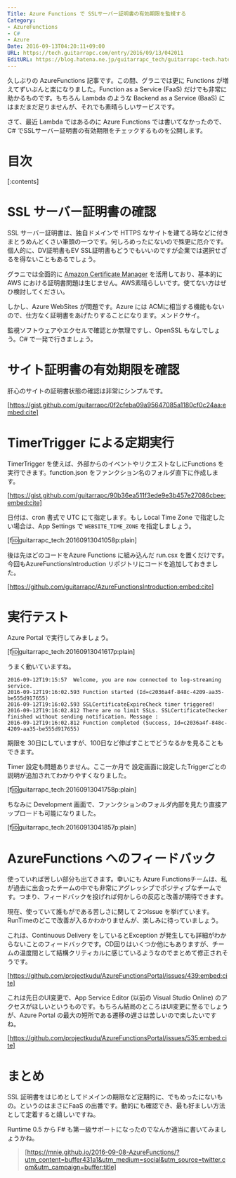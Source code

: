 ```yaml
---
Title: Azure Functions で SSLサーバー証明書の有効期限を監視する
Category:
- AzureFunctions
- C#
- Azure
Date: 2016-09-13T04:20:11+09:00
URL: https://tech.guitarrapc.com/entry/2016/09/13/042011
EditURL: https://blog.hatena.ne.jp/guitarrapc_tech/guitarrapc-tech.hatenablog.com/atom/entry/10328749687184040214
---
```


久しぶりの AzureFunctions 記事です。この間、グラニでは更に Functions が増えてずいぶんと楽になりました。Function as a Service (FaaS) だけでも非常に助かるものです。もちろん Lambda のような Backend as a Service (BaaS) にはまだまだ足りませんが、それでも素晴らしいサービスです。

さて、最近 Lambda ではあるのに Azure Functions では書いてなかったので、C# でSSLサーバー証明書の有効期限をチェックするものを公開します。

# 目次

[:contents]

# SSL サーバー証明書の確認

SSL サーバー証明書は、独自ドメインで HTTPS なサイトを建てる時などに付きまとうめんどくさい筆頭の一つです。何しろめったにないので殊更に厄介です。個人的に、DV証明書もEV SSL証明書もどうでもいいのですが企業では選択せざるを得ないこともあるでしょう。

グラニでは全面的に [Amazon Certificate Manager](https://aws.amazon.com/jp/certificate-manager/) を活用しており、基本的に AWS における証明書問題は生じません。AWS素晴らしいです。使てない方はぜひ検討してください。

しかし、Azure WebSites が問題です。Azure には ACMに相当する機能もないので、仕方なく証明書をあげたりすることになります。メンドクサイ。

監視ソフトウェアやエクセルで確認とか無理ですし、OpenSSL もなしでしょう。C# で一発で行きましょう。

# サイト証明書の有効期限を確認

肝心のサイトの証明書状態の確認は非常にシンプルです。

[https://gist.github.com/guitarrapc/0f2cfeba09a95647085a1180cf0c24aa:embed:cite]

# TimerTrigger による定期実行

TimerTrigger を使えば、外部からのイベントやリクエストなしにFunctions を実行できます。function.json をファンクション名のフォルダ直下に作成します。


[https://gist.github.com/guitarrapc/90b36ea511f3ede9e3b457e27086cbee:embed:cite]

日付は、cron 書式で UTC にて指定します。もし Local Time Zone で指定したい場合は、App Settings で ```WEBSITE_TIME_ZONE``` を指定しましょう。

[f:id:guitarrapc_tech:20160913041058p:plain]

後は先ほどのコードをAzure Functions に組み込んだ run.csx を置くだけです。今回もAzureFunctionsIntroduction リポジトリにコードを追加しておきました。

[https://github.com/guitarrapc/AzureFunctionsIntroduction:embed:cite]

# 実行テスト

Azure Portal で実行してみましょう。

[f:id:guitarrapc_tech:20160913041617p:plain]

うまく動いていますね。

```
2016-09-12T19:15:57  Welcome, you are now connected to log-streaming service.
2016-09-12T19:16:02.593 Function started (Id=c2036a4f-848c-4209-aa35-be555d917655)
2016-09-12T19:16:02.593 SSLCertificateExpireCheck timer triggered!
2016-09-12T19:16:02.812 There are no limit SSLs. SSLCertificateChecker finished without sending notification. Message :
2016-09-12T19:16:02.812 Function completed (Success, Id=c2036a4f-848c-4209-aa35-be555d917655)
```

期限を 30日にしていますが、100日など伸ばすことでどうなるかを見ることもできます。

Timer 設定も問題ありません。ここ一か月で 設定画面に設定したTriggerごとの説明が追加されてわかりやすくなりました。

[f:id:guitarrapc_tech:20160913041758p:plain]

ちなみに Development 画面で、ファンクションのフォルダ内部を見たり直接アップロードも可能になりました。

[f:id:guitarrapc_tech:20160913041857p:plain]

# AzureFunctions へのフィードバック

使っていれば苦しい部分も出てきます。幸いにも Azure Functionsチームは、私が過去に出会ったチームの中でも非常にアグレッシブでポジティブなチームです。つまり、フィードバックを投げれば何かしらの反応と改善が期待できます。

現在、使っていて誰もがである苦しさに関して 2つIssue を挙げています。RunTimeのどこで改善が入るかわかりませんが、楽しみに待っていましょう。

これは、Continuous Delivery をしているとException が発生しても詳細がわからないことのフィードバックです。CD回りはいくつか他にもありますが、チームの温度間として結構クリティカルに感じているようなのでまとめて修正されそうです。

[https://github.com/projectkudu/AzureFunctionsPortal/issues/439:embed:cite]

これは先日のUI変更で、App Service Editor (以前の Visual Studio Online) のアクセスがほしいというものです。もちろん結局のところはUI変更に至るでしょうが、Azure Portal の最大の短所である遷移の遅さは苦しいので楽したいですね。

[https://github.com/projectkudu/AzureFunctionsPortal/issues/535:embed:cite]


# まとめ

SSL 証明書をはじめとしてドメインの期限など定期的に、でもめったにないもの。というのはまさにFaaS の出番です。動的にも確認でき、最も好ましい方法として定着すると嬉しいですね。

Runtime 0.5 から F# も第一級サポートになったのでなんか適当に書いてみましょうかね。

> [https://mnie.github.io/2016-09-08-AzureFunctions/?utm_content=buffer431a1&utm_medium=social&utm_source=twitter.com&utm_campaign=buffer:title]


